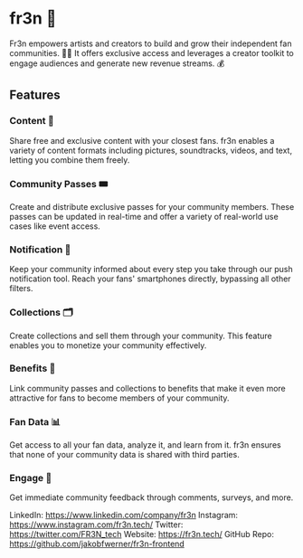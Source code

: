 # fr3n 🚀

Fr3n empowers artists and creators to build and grow their independent fan communities. 🎨🎵 It offers exclusive access and leverages a creator toolkit to engage audiences and generate new revenue streams. 💰

## Features

### Content 📸
Share free and exclusive content with your closest fans. fr3n enables a variety of content formats including pictures, soundtracks, videos, and text, letting you combine them freely.

### Community Passes 🎟️
Create and distribute exclusive passes for your community members. These passes can be updated in real-time and offer a variety of real-world use cases like event access.

### Notification 📱
Keep your community informed about every step you take through our push notification tool. Reach your fans' smartphones directly, bypassing all other filters.

### Collections 🗂️
Create collections and sell them through your community. This feature enables you to monetize your community effectively.

### Benefits 🎁
Link community passes and collections to benefits that make it even more attractive for fans to become members of your community.

### Fan Data 📊
Get access to all your fan data, analyze it, and learn from it. fr3n ensures that none of your community data is shared with third parties.

### Engage 💬
Get immediate community feedback through comments, surveys, and more.


LinkedIn: https://www.linkedin.com/company/fr3n
Instagram: https://www.instagram.com/fr3n.tech/
Twitter: https://twitter.com/FR3N_tech
Website: https://fr3n.tech/
GitHub Repo: https://github.com/jakobfwerner/fr3n-frontend
